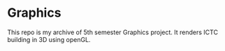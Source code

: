 # Graphics

This repo is my archive of 5th semester Graphics project.
It renders ICTC building in 3D using openGL.
